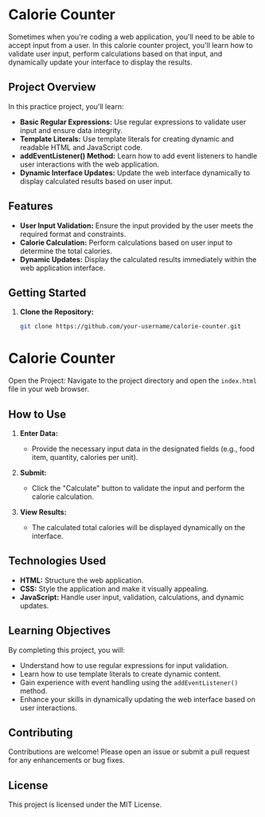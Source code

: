 # Calorie Counter

Sometimes when you're coding a web application, you'll need to be able to accept input from a user. In this calorie counter project, you'll learn how to validate user input, perform calculations based on that input, and dynamically update your interface to display the results.

## Project Overview

In this practice project, you'll learn:

- **Basic Regular Expressions:** Use regular expressions to validate user input and ensure data integrity.
- **Template Literals:** Use template literals for creating dynamic and readable HTML and JavaScript code.
- **addEventListener() Method:** Learn how to add event listeners to handle user interactions with the web application.
- **Dynamic Interface Updates:** Update the web interface dynamically to display calculated results based on user input.

## Features

- **User Input Validation:** Ensure the input provided by the user meets the required format and constraints.
- **Calorie Calculation:** Perform calculations based on user input to determine the total calories.
- **Dynamic Updates:** Display the calculated results immediately within the web application interface.

## Getting Started

1. **Clone the Repository:**
   ```bash
   git clone https://github.com/your-username/calorie-counter.git
# Calorie Counter

Open the Project:
Navigate to the project directory and open the `index.html` file in your web browser.

## How to Use

1. **Enter Data:**
   - Provide the necessary input data in the designated fields (e.g., food item, quantity, calories per unit).

2. **Submit:**
   - Click the "Calculate" button to validate the input and perform the calorie calculation.

3. **View Results:**
   - The calculated total calories will be displayed dynamically on the interface.

## Technologies Used

- **HTML:** Structure the web application.
- **CSS:** Style the application and make it visually appealing.
- **JavaScript:** Handle user input, validation, calculations, and dynamic updates.

## Learning Objectives

By completing this project, you will:

- Understand how to use regular expressions for input validation.
- Learn how to use template literals to create dynamic content.
- Gain experience with event handling using the `addEventListener()` method.
- Enhance your skills in dynamically updating the web interface based on user interactions.

## Contributing

Contributions are welcome! Please open an issue or submit a pull request for any enhancements or bug fixes.

## License

This project is licensed under the MIT License.
